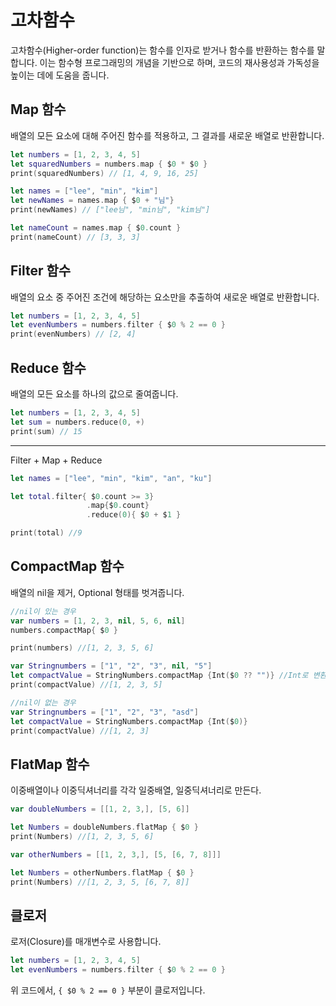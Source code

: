 # 고차함수

고차함수(Higher-order function)는 함수를 인자로 받거나 함수를 반환하는 함수를 말합니다. 이는 함수형 프로그래밍의 개념을 기반으로 하며, 코드의 재사용성과 가독성을 높이는 데에 도움을 줍니다.

## Map 함수

배열의 모든 요소에 대해 주어진 함수를 적용하고, 그 결과를 새로운 배열로 반환합니다.

```swift
let numbers = [1, 2, 3, 4, 5]
let squaredNumbers = numbers.map { $0 * $0 }
print(squaredNumbers) // [1, 4, 9, 16, 25]

let names = ["lee", "min", "kim"]
let newNames = names.map { $0 + "님"}
print(newNames) // ["lee님", "min님", "kim님"]

let nameCount = names.map { $0.count }
print(nameCount) // [3, 3, 3]
```

## Filter 함수

배열의 요소 중 주어진 조건에 해당하는 요소만을 추출하여 새로운 배열로 반환합니다.

```swift
let numbers = [1, 2, 3, 4, 5]
let evenNumbers = numbers.filter { $0 % 2 == 0 }
print(evenNumbers) // [2, 4]

```

## Reduce 함수

배열의 모든 요소를 하나의 값으로 줄여줍니다.

```swift
let numbers = [1, 2, 3, 4, 5]
let sum = numbers.reduce(0, +)
print(sum) // 15
```

---

Filter + Map + Reduce

```swift
let names = ["lee", "min", "kim", "an", "ku"]

let total.filter{ $0.count >= 3}
				 .map{$0.count}
				 .reduce(0){ $0 + $1 }

print(total) //9
```

## CompactMap 함수

배열의 nil을 제거, Optional 형태를 벗겨줍니다.

```swift
//nil이 있는 경우
var numbers = [1, 2, 3, nil, 5, 6, nil]
numbers.compactMap{ $0 }

print(numbers) //[1, 2, 3, 5, 6]

var Stringnumbers = ["1", "2", "3", nil, "5"]
let compactValue = StringNumbers.compactMap {Int($0 ?? "")} //Int로 변환될 수 없는 값은 없앰
print(compactValue) //[1, 2, 3, 5]

//nil이 없는 경우
var Stringnumbers = ["1", "2", "3", "asd"]
let compactValue = StringNumbers.compactMap {Int($0)}
print(compactValue) //[1, 2, 3]
```

## FlatMap 함수

이중배열이나 이중딕셔너리를 각각 일중배열, 일중딕셔너리로 만든다.

```swift
var doubleNumbers = [[1, 2, 3,], [5, 6]]

let Numbers = doubleNumbers.flatMap { $0 }
print(Numbers) //[1, 2, 3, 5, 6]

var otherNumbers = [[1, 2, 3,], [5, [6, 7, 8]]]

let Numbers = otherNumbers.flatMap { $0 }
print(Numbers) //[1, 2, 3, 5, [6, 7, 8]]
```

## 클로저

로저(Closure)를 매개변수로 사용합니다.

```swift
let numbers = [1, 2, 3, 4, 5]
let evenNumbers = numbers.filter { $0 % 2 == 0 }

```

위 코드에서, `{ $0 % 2 == 0 }` 부분이 클로저입니다.